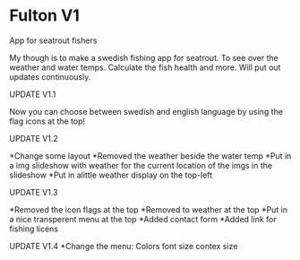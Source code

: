 # Fulton V1
App for seatrout fishers

My though is to make a swedish fishing app for seatrout.
To see over the weather and water temps.
Calculate the fish health and more.
Will put out updates continuously.


UPDATE V1.1

Now you can choose between swedish and english language by using the flag icons at the top!

UPDATE V1.2

*Change some layout
*Removed the weather beside the water temp
*Put in a img slideshow with weather for the current location of the imgs in the slideshow
*Put in alittle weather display on the top-left


UPDATE V1.3

*Removed the icon flags at the top
*Removed to weather at the top
*Put in a nice transperent menu at the top
*Added contact form
*Added link for fishing licens


UPDATE V1.4
*Change the menu:
Colors
font size
contex
size
